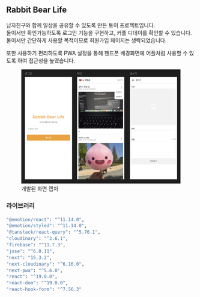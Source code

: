 ## Rabbit Bear Life

남자친구와 함께 일상을 공유할 수 있도록 만든 토이 프로젝트입니다.  
둘이서만 확인가능하도록 로그인 기능을 구현하고, 커플 디데이를 확인할 수 있습니다.  
둘이서만 간단하게 사용할 목적이므로 회원가입 페이지는 생략되었습니다.

또한 사용하기 편리하도록 PWA 설정을 통해 핸드폰 배경화면에 어플처럼 사용할 수 있도록 하여 접근성을 높였습니다.

<figure>
  <img src="sample.png" alt="샘플이미지">
  <figcaption>개발된 화면 캡처</fitcaption>
</figure>

### 라이브러리

```bash
"@emotion/react": "^11.14.0",
"@emotion/styled": "^11.14.0",
"@tanstack/react-query": "^5.76.1",
"cloudinary": "^2.6.1",
"firebase": "^11.7.3",
"jose": "^6.0.11",
"next": "15.3.2",
"next-cloudinary": "^6.16.0",
"next-pwa": "^5.6.0",
"react": "^19.0.0",
"react-dom": "^19.0.0",
"react-hook-form": "^7.56.3"
```
